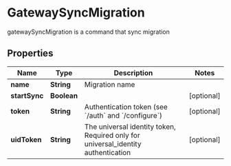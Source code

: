 

# GatewaySyncMigration

gatewaySyncMigration is a command that sync migration
## Properties

Name | Type | Description | Notes
------------ | ------------- | ------------- | -------------
**name** | **String** | Migration name | 
**startSync** | **Boolean** |  |  [optional]
**token** | **String** | Authentication token (see &#x60;/auth&#x60; and &#x60;/configure&#x60;) |  [optional]
**uidToken** | **String** | The universal identity token, Required only for universal_identity authentication |  [optional]



